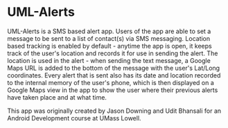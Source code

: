 # UML-Alerts
UML-Alerts is a SMS based alert app. Users of the app are able to set a
message to be sent to a list of contact(s) via SMS messaging. Location based
tracking is enabled by default - anytime the app is open, it keeps track
of the user's location and records it for use in sending the alert. The
location is used in the alert - when sending the text message, a Google Maps
URL is added to the bottom of the message with the user's Lat/Long coordinates.
Every alert that is sent also has its date and location recorded to the
internal memory of the user's phone, which is then displayed on a Google Maps
view in the app to show the user where their previous alerts have taken place
and at what time.

This app was originally created by Jason Downing and Udit Bhansali for an
Android Development course at UMass Lowell.
